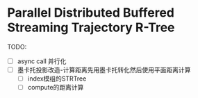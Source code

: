 # Parallel Distributed Buffered Streaming Trajectory R-Tree

TODO:

- [ ] async call 并行化
- [ ] 墨卡托投影改造-计算距离先用墨卡托转化然后使用平面距离计算
    - [ ] index模组的STRTree
    - [ ] compute的距离计算